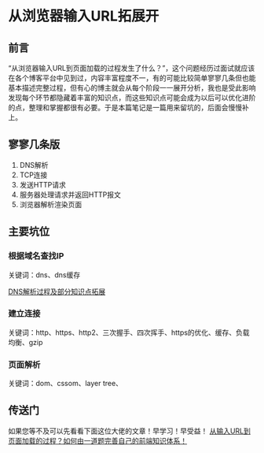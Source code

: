 # 从浏览器输入URL拓展开
## 前言
“从浏览器输入URL到页面加载的过程发生了什么？”，这个问题经历过面试就应该在各个博客平台中见到过，内容丰富程度不一，有的可能比较简单寥寥几条但也能基本描述完整过程，但有心的博主就会从每个阶段一一展开分析，我也是受此影响发现每个环节都隐藏着丰富的知识点，而这些知识点可能会成为以后可以优化进阶的点，整理和掌握都很有必要。于是本篇笔记是一篇用来留坑的，后面会慢慢补上。
## 寥寥几条版
1. DNS解析
2. TCP连接
3. 发送HTTP请求
4. 服务器处理请求并返回HTTP报文
5. 浏览器解析渲染页面
## 主要坑位

### 根据域名查找IP
关键词：dns、dns缓存

[DNS解析过程及部分知识点拓展](https://www.ilmiao.com/article/js/19)
### 建立连接
关键词：http、https、http2、三次握手、四次挥手、https的优化、缓存、负载均衡、gzip

### 页面解析
关键词：dom、cssom、layer tree、

## 传送门
如果您等不及可以先看看下面这位大佬的文章！早学习！早受益！
[从输入URL到页面加载的过程？如何由一道题完善自己的前端知识体系！](http://www.dailichun.com/2018/03/12/whenyouenteraurl.html)